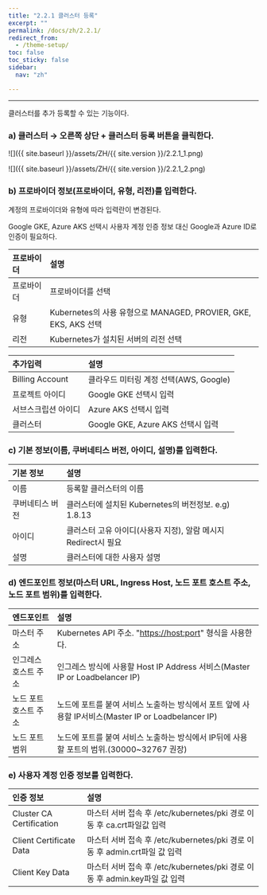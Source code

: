 ```yaml
---
title: "2.2.1 클러스터 등록"
excerpt: ""
permalink: /docs/zh/2.2.1/
redirect_from:
  - /theme-setup/
toc: false
toc_sticky: false
sidebar:
  nav: "zh"

---
```


---
클러스터를 추가 등록할 수 있는 기능이다.

### a\) 클러스터 → 오른쪽 상단 + 클러스터 등록 버튼을 클릭한다.

![]({{ site.baseurl }}/assets/ZH/{{ site.version }}/2.2.1_1.png)

![]({{ site.baseurl }}/assets/ZH/{{ site.version }}/2.2.1_2.png)

### b\) 프로바이더 정보\(프로바이더, 유형, 리전\)를 입력한다.

계정의 프로바이더와 유형에 따라 입력란이 변경된다.

Google GKE, Azure AKS 선택시 사용자 계정 인증 정보 대신 Google과 Azure ID로 인증이 필요하다.

| **프로바이더** | **설명**                                                  |
| :-------- | :------------------------------------------------------ |
| 프로바이더     | 프로바이더를 선택                                               |
| 유형        | Kubernetes의 사용 유형으로 MANAGED, PROVIER, GKE, EKS, AKS  선택 |
| 리전        | Kubernetes가 설치된 서버의 리전 선택                               |

| **추가입력**        | **설명**                       |
| :-------------- | :--------------------------- |
| Billing Account | 클라우드 미터링 계정 선택(AWS, Google)  |
| 프로젝트 아이디        | Google GKE 선택시 입력            |
| 서브스크립션 아이디      | Azure AKS 선택시 입력             |
| 클러스터            | Google GKE, Azure AKS 선택시 입력 |

### c\) 기본 정보\(이름, 쿠버네티스 버전, 아이디, 설명\)를 입력한다.

| **기본 정보** | **설명**                                   |
| :-------- | :--------------------------------------- |
| 이름        | 등록할 클러스터의 이름                             |
| 쿠버네티스 버전  | 클러스터에 설치된 Kubernetes의 버전정보. e.g\) 1.8.13 |
| 아이디       | 클러스터 고유 아이디(사용자 지정), 알람 메시지 Redirect시 필요 |
| 설명        | 클러스터에 대한 사용자 설명                          |


### d\) 엔드포인트 정보\(마스터 URL, Ingress Host, 노드 포트 호스트 주소, 노드 포트 범위\)를 입력한다.

| 엔드포인트        | 설명                                                                       |
| :----------- | :----------------------------------------------------------------------- |
| 마스터 주소       | Kubernetes API 주소. "[https://host:port](https://host:port)" 형식을 사용한다.    |
| 인그레스 호스트 주소  | 인그레스 방식에 사용할 Host IP Address 서비스\(Master IP or Loadbelancer IP\)         |
| 노드 포트 호스트 주소 | 노드에 포트를 붙여 서비스 노출하는 방식에서 포트 앞에 사용할 IP서비스\(Master IP or Loadbelancer IP\) |
| 노드 포트 범위     | 노드에 포트를 붙여 서비스 노출하는 방식에서 IP뒤에 사용할 포트의 범위.\(30000~32767 권장\)              |

### e\) 사용자 계정 인증 정보를 입력한다.

| 인증 정보                    | 설명                                                       |
| :----------------------- | :------------------------------------------------------- |
| Cluster CA Certification | 마스터 서버 접속 후 /etc/kubernetes/pki 경로 이동 후 ca.crt파일값 입력     |
| Client Certificate Data  | 마스터 서버 접속 후 /etc/kubernetes/pki 경로 이동 후 admin.crt파일 값 입력 |
| Client Key Data          | 마스터 서버 접속 후 /etc/kubernetes/pki 경로 이동 후 admin.key파일 값 입력 |
